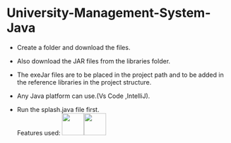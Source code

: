 # University-Management-System-Java
- Create a folder and download the files.
  
- Also download the JAR files from the libraries folder.
  
- The exeJar files are to be placed in the project path and to be added in the reference libraries in the project structure.
  
- Any Java platform can use.(Vs Code ,IntelliJ).
  
- Run the splash.java file first.
  <br>
  Features used:
 <img src="https://cdn.jsdelivr.net/gh/devicons/devicon/icons/java/java-original-wordmark.svg" width="50" height="50" /><img src="https://cdn.jsdelivr.net/gh/devicons/devicon/icons/mysql/mysql-original-wordmark.svg" width="50" height="50" />

